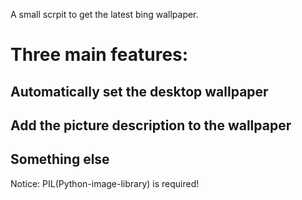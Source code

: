 A small scrpit to get the latest bing wallpaper.

# Three main features:
## Automatically set the desktop wallpaper
## Add the picture description to the wallpaper
## Something else

Notice: PIL(Python-image-library) is required!
